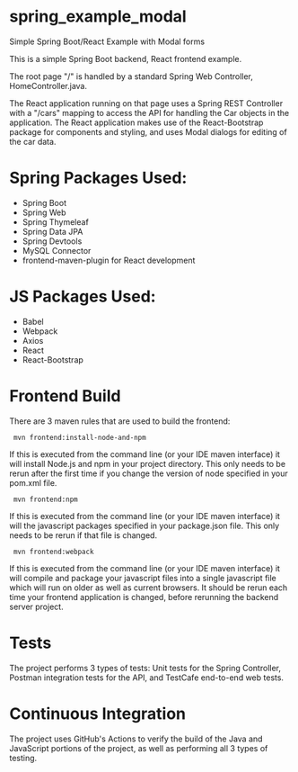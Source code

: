 # spring_example_modal
Simple Spring Boot/React Example with Modal forms

This is a simple Spring Boot backend, React frontend example.

The root page "/" is handled by a standard Spring Web Controller, HomeController.java.

The React application running on that page uses a Spring REST Controller with a "/cars" mapping to access the
API for handling the Car objects in the application.
The React application makes use of the React-Bootstrap package for
components and styling, and uses Modal dialogs for editing of the car data.

# Spring Packages Used:

* Spring Boot
* Spring Web
* Spring Thymeleaf
* Spring Data JPA
* Spring Devtools
* MySQL Connector
* frontend-maven-plugin for React development

# JS Packages Used:

* Babel
* Webpack
* Axios
* React
* React-Bootstrap

# Frontend Build

There are 3 maven rules that are used to build the frontend:

     mvn frontend:install-node-and-npm

If this is executed from the command line (or your IDE maven interface)
it will install Node.js and npm in your project directory.  This only
needs to be rerun after the first time if you change the version of node
specified in your pom.xml file.

     mvn frontend:npm

If this is executed from the command line (or your IDE maven interface)
it will the javascript packages specified in your package.json file.  This
only needs to be rerun if that file is changed.

     mvn frontend:webpack

If this is executed from the command line (or your IDE maven interface)
it will compile and package your javascript files into a single javascript
file which will run on older as well as current browsers.  It should be rerun
each time your frontend application is changed, before rerunning the backend
server project.

# Tests

The project performs 3 types of tests:  Unit tests for the Spring Controller,
Postman integration tests for the API, and TestCafe end-to-end web tests.

# Continuous Integration

The project uses GitHub's Actions to verify the build of the Java and JavaScript
portions of the project, as well as performing all 3 types of testing.




